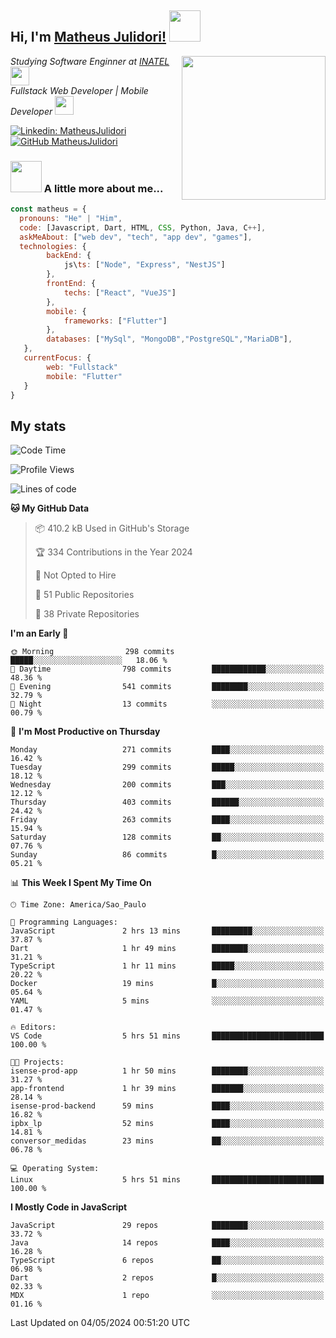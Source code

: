 <h2> Hi, I'm <a href="https://matheusjulidori.github.io" target="_blank">Matheus Julidori!</a> <img src="https://media.giphy.com/media/12oufCB0MyZ1Go/giphy.gif" width="50"></h2>
<img align='right' src="https://media.giphy.com/media/3oKIPnAiaMCws8nOsE/giphy.gif" width="230" height="auto">
<p><em>Studying Software Enginner at <a href="http://www.inatel.br" target="_blank">INATEL</a><img src="https://media.giphy.com/media/fYSnHlufseco8Fh93Z/giphy.gif" width="30"></br>
  Fullstack Web Developer | Mobile Developer <img src="https://media.giphy.com/media/WUlplcMpOCEmTGBtBW/giphy.gif" width="30">
</em></p>

[![Linkedin: MatheusJulidori](https://img.shields.io/badge/-MatheusJulidori-blue?style=flat-square&logo=Linkedin&logoColor=white&link=https://www.linkedin.com/in/MatheusJulidori/)](https://www.linkedin.com/in/MatheusJulidori/)
[![GitHub MatheusJulidori](https://img.shields.io/github/followers/matheusjulidori?label=follow&style=social)](https://github.com/MatheusJulidori)


### <img src="https://media.giphy.com/media/VgCDAzcKvsR6OM0uWg/giphy.gif" width="50"> A little more about me...  

```javascript
const matheus = {
  pronouns: "He" | "Him",
  code: [Javascript, Dart, HTML, CSS, Python, Java, C++],
  askMeAbout: ["web dev", "tech", "app dev", "games"],
  technologies: {
        backEnd: {
            js\ts: ["Node", "Express", "NestJS"]
        },
        frontEnd: {
            techs: ["React", "VueJS"]
        },
        mobile: {
            frameworks: ["Flutter"]
        },
        databases: ["MySql", "MongoDB","PostgreSQL","MariaDB"],
   },
   currentFocus: {
        web: "Fullstack"
        mobile: "Flutter"
   }
}
```
<h2>My stats</h2>

<!--START_SECTION:waka-->
![Code Time](http://img.shields.io/badge/Code%20Time-590%20hrs%2010%20mins-blue)

![Profile Views](http://img.shields.io/badge/Profile%20Views-0-blue)

![Lines of code](https://img.shields.io/badge/From%20Hello%20World%20I%27ve%20Written-6.6%20million%20lines%20of%20code-blue)

**🐱 My GitHub Data** 

> 📦 410.2 kB Used in GitHub's Storage 
 > 
> 🏆 334 Contributions in the Year 2024
 > 
> 🚫 Not Opted to Hire
 > 
> 📜 51 Public Repositories 
 > 
> 🔑 38 Private Repositories 
 > 
**I'm an Early 🐤** 

```text
🌞 Morning                298 commits         █████░░░░░░░░░░░░░░░░░░░░   18.06 % 
🌆 Daytime                798 commits         ████████████░░░░░░░░░░░░░   48.36 % 
🌃 Evening                541 commits         ████████░░░░░░░░░░░░░░░░░   32.79 % 
🌙 Night                  13 commits          ░░░░░░░░░░░░░░░░░░░░░░░░░   00.79 % 
```
📅 **I'm Most Productive on Thursday** 

```text
Monday                   271 commits         ████░░░░░░░░░░░░░░░░░░░░░   16.42 % 
Tuesday                  299 commits         █████░░░░░░░░░░░░░░░░░░░░   18.12 % 
Wednesday                200 commits         ███░░░░░░░░░░░░░░░░░░░░░░   12.12 % 
Thursday                 403 commits         ██████░░░░░░░░░░░░░░░░░░░   24.42 % 
Friday                   263 commits         ████░░░░░░░░░░░░░░░░░░░░░   15.94 % 
Saturday                 128 commits         ██░░░░░░░░░░░░░░░░░░░░░░░   07.76 % 
Sunday                   86 commits          █░░░░░░░░░░░░░░░░░░░░░░░░   05.21 % 
```


📊 **This Week I Spent My Time On** 

```text
🕑︎ Time Zone: America/Sao_Paulo

💬 Programming Languages: 
JavaScript               2 hrs 13 mins       █████████░░░░░░░░░░░░░░░░   37.87 % 
Dart                     1 hr 49 mins        ████████░░░░░░░░░░░░░░░░░   31.21 % 
TypeScript               1 hr 11 mins        █████░░░░░░░░░░░░░░░░░░░░   20.22 % 
Docker                   19 mins             █░░░░░░░░░░░░░░░░░░░░░░░░   05.64 % 
YAML                     5 mins              ░░░░░░░░░░░░░░░░░░░░░░░░░   01.47 % 

🔥 Editors: 
VS Code                  5 hrs 51 mins       █████████████████████████   100.00 % 

🐱‍💻 Projects: 
isense-prod-app          1 hr 50 mins        ████████░░░░░░░░░░░░░░░░░   31.27 % 
app-frontend             1 hr 39 mins        ███████░░░░░░░░░░░░░░░░░░   28.14 % 
isense-prod-backend      59 mins             ████░░░░░░░░░░░░░░░░░░░░░   16.82 % 
ipbx_lp                  52 mins             ████░░░░░░░░░░░░░░░░░░░░░   14.81 % 
conversor_medidas        23 mins             ██░░░░░░░░░░░░░░░░░░░░░░░   06.78 % 

💻 Operating System: 
Linux                    5 hrs 51 mins       █████████████████████████   100.00 % 
```

**I Mostly Code in JavaScript** 

```text
JavaScript               29 repos            ████████░░░░░░░░░░░░░░░░░   33.72 % 
Java                     14 repos            ████░░░░░░░░░░░░░░░░░░░░░   16.28 % 
TypeScript               6 repos             ██░░░░░░░░░░░░░░░░░░░░░░░   06.98 % 
Dart                     2 repos             █░░░░░░░░░░░░░░░░░░░░░░░░   02.33 % 
MDX                      1 repo              ░░░░░░░░░░░░░░░░░░░░░░░░░   01.16 % 
```




 Last Updated on 04/05/2024 00:51:20 UTC
<!--END_SECTION:waka-->

